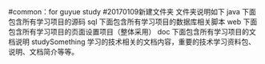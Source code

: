 #common：for guyue study 
#20170109新建文件夹 文件夹说明如下
java 下面包含所有学习项目的源码
sql 下面包含所有学习项目的数据库相关脚本
web 下面包含所有学习项目的页面设置项目（整体采用）
doc 下面包含所有学习项目的文档说明
studySomething 学习的技术相关的文档内容，重要的技术学习资料包、说明、文档简介等等。